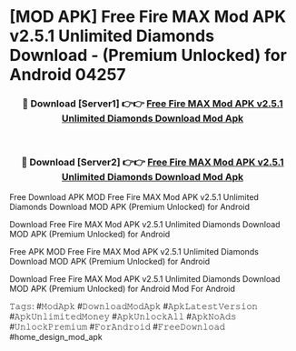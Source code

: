 # [MOD APK] Free Fire MAX Mod APK v2.5.1 Unlimited Diamonds Download - (Premium Unlocked) for Android 04257



<div align="center">
<h3>🔴 Download [Server1] 👉👉 <a href="https://momento.my/?title=Free_Fire_MAX_Mod_APK_v2.5.1_Unlimited_Diamonds_Download">Free Fire MAX Mod APK v2.5.1 Unlimited Diamonds Download Mod Apk</a></h3><br>

<h3>🔴 Download [Server2] 👉👉 <a href="https://momento.my/?title=Free_Fire_MAX_Mod_APK_v2.5.1_Unlimited_Diamonds_Download">Free Fire MAX Mod APK v2.5.1 Unlimited Diamonds Download Mod Apk</a></h3>
</div>



Free Download APK MOD Free Fire MAX Mod APK v2.5.1 Unlimited Diamonds Download MOD APK (Premium Unlocked) for Android

Download Free Fire MAX Mod APK v2.5.1 Unlimited Diamonds Download MOD APK (Premium Unlocked) for Android

Free APK MOD Free Fire MAX Mod APK v2.5.1 Unlimited Diamonds Download MOD APK (Premium Unlocked) for Android

Download Free Fire MAX Mod APK v2.5.1 Unlimited Diamonds Download MOD APK (Premium Unlocked) for Android Mod For Android

𝚃𝚊𝚐𝚜: #𝙼𝚘𝚍𝙰𝚙𝚔 #𝙳𝚘𝚠𝚗𝚕𝚘𝚊𝚍𝙼𝚘𝚍𝙰𝚙𝚔 #𝙰𝚙𝚔𝙻𝚊𝚝𝚎𝚜𝚝𝚅𝚎𝚛𝚜𝚒𝚘𝚗 #𝙰𝚙𝚔𝚄𝚗𝚕𝚒𝚖𝚒𝚝𝚎𝚍𝙼𝚘𝚗𝚎𝚢 #𝙰𝚙𝚔𝚄𝚗𝚕𝚘𝚌𝚔𝙰𝚕𝚕 #𝙰𝚙𝚔𝙽𝚘𝙰𝚍𝚜 #𝚄𝚗𝚕𝚘𝚌𝚔𝙿𝚛𝚎𝚖𝚒𝚞𝚖 #𝙵𝚘𝚛𝙰𝚗𝚍𝚛𝚘𝚒𝚍 #𝙵𝚛𝚎𝚎𝙳𝚘𝚠𝚗𝚕𝚘𝚊𝚍 #home_design_mod_apk
